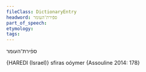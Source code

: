 ```yaml
---
fileClass: DictionaryEntry
headword: ספֿירת־העומר
part_of_speech: 
etymology: 
tags: 
---
```

ספֿירת־העומר

{HAREDI (Israel)}
sfiras oóymer {Assouline 2014: 178}
